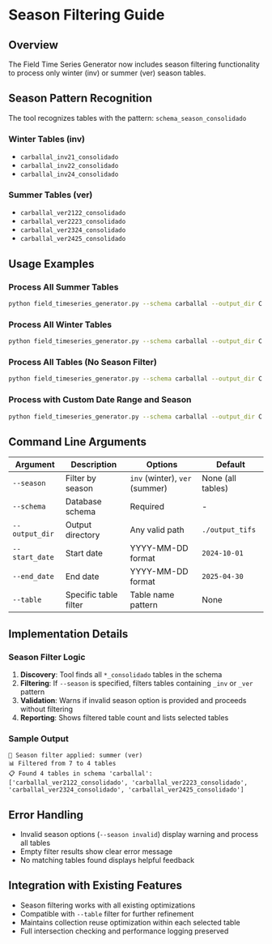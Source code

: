 # Season Filtering Guide

## Overview
The Field Time Series Generator now includes season filtering functionality to process only winter (inv) or summer (ver) season tables.

## Season Pattern Recognition
The tool recognizes tables with the pattern: `schema_season_consolidado`

### Winter Tables (inv)
- `carballal_inv21_consolidado`
- `carballal_inv22_consolidado` 
- `carballal_inv24_consolidado`

### Summer Tables (ver)
- `carballal_ver2122_consolidado`
- `carballal_ver2223_consolidado`
- `carballal_ver2324_consolidado`
- `carballal_ver2425_consolidado`

## Usage Examples

### Process All Summer Tables
```bash
python field_timeseries_generator.py --schema carballal --output_dir C:\Users\javie\OneDrive\CLISCO\ET --season ver
```

### Process All Winter Tables  
```bash
python field_timeseries_generator.py --schema carballal --output_dir C:\Users\javie\OneDrive\CLISCO\ET --season inv
```

### Process All Tables (No Season Filter)
```bash
python field_timeseries_generator.py --schema carballal --output_dir C:\Users\javie\OneDrive\CLISCO\ET
```

### Process with Custom Date Range and Season
```bash
python field_timeseries_generator.py --schema carballal --output_dir C:\Users\javie\OneDrive\CLISCO\ET --start_date 2024-10-01 --end_date 2025-04-30 --season ver
```

## Command Line Arguments

| Argument | Description | Options | Default |
|----------|-------------|---------|---------|
| `--season` | Filter by season | `inv` (winter), `ver` (summer) | None (all tables) |
| `--schema` | Database schema | Required | - |
| `--output_dir` | Output directory | Any valid path | `./output_tifs` |
| `--start_date` | Start date | YYYY-MM-DD format | `2024-10-01` |
| `--end_date` | End date | YYYY-MM-DD format | `2025-04-30` |
| `--table` | Specific table filter | Table name pattern | None |

## Implementation Details

### Season Filter Logic
1. **Discovery**: Tool finds all `*_consolidado` tables in the schema
2. **Filtering**: If `--season` is specified, filters tables containing `_inv` or `_ver` pattern
3. **Validation**: Warns if invalid season option is provided and proceeds without filtering
4. **Reporting**: Shows filtered table count and lists selected tables

### Sample Output
```
🌱 Season filter applied: summer (ver)
📊 Filtered from 7 to 4 tables
📋 Found 4 tables in schema 'carballal': ['carballal_ver2122_consolidado', 'carballal_ver2223_consolidado', 'carballal_ver2324_consolidado', 'carballal_ver2425_consolidado']
```

## Error Handling
- Invalid season options (`--season invalid`) display warning and process all tables
- Empty filter results show clear error message
- No matching tables found displays helpful feedback

## Integration with Existing Features
- Season filtering works with all existing optimizations
- Compatible with `--table` filter for further refinement
- Maintains collection reuse optimization within each selected table
- Full intersection checking and performance logging preserved
